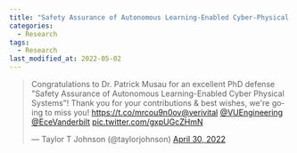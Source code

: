 ```yaml
---
title: "Safety Assurance of Autonomous Learning-Enabled Cyber-Physical Systems (PhD Defense)"
categories:
  - Research
tags:
  - Research
last_modified_at: 2022-05-02
---
```


<blockquote class="twitter-tweet"><p lang="en" dir="ltr">Congratulations to Dr. Patrick Musau for an excellent PhD defense &quot;Safety Assurance of Autonomous Learning-Enabled Cyber Physical Systems&quot;! Thank you for your contributions &amp; best wishes, we&#39;re going to miss you! <a href="https://t.co/mrcou9n0ov">https://t.co/mrcou9n0ov</a><a href="https://twitter.com/verivital?ref_src=twsrc%5Etfw">@verivital</a> <a href="https://twitter.com/VUEngineering?ref_src=twsrc%5Etfw">@VUEngineering</a> <a href="https://twitter.com/EceVanderbilt?ref_src=twsrc%5Etfw">@EceVanderbilt</a> <a href="https://t.co/gxpUGcZHmN">pic.twitter.com/gxpUGcZHmN</a></p>&mdash; Taylor T Johnson (@taylorjohnson) <a href="https://twitter.com/taylorjohnson/status/1520454376380325891?ref_src=twsrc%5Etfw">April 30, 2022</a></blockquote> <script async src="https://platform.twitter.com/widgets.js" charset="utf-8"></script>